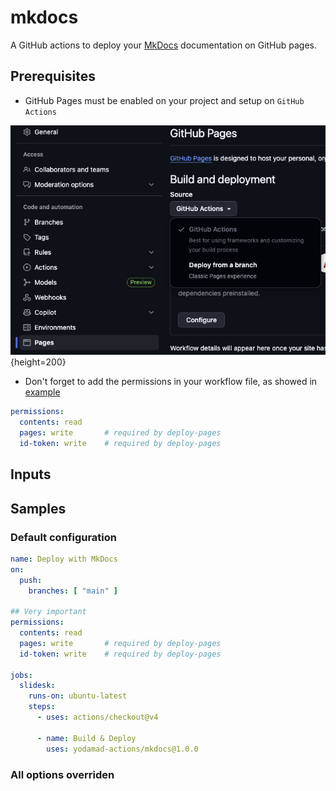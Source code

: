 # mkdocs

A GitHub actions to deploy your [MkDocs](https://www.mkdocs.org/) documentation on GitHub pages.

## Prerequisites

* GitHub Pages must be enabled on your project and setup on `GitHub Actions`

![GitHub Pages configuration](github_pages_config.png){height=200}

* Don't forget to add the permissions in your workflow file, as showed in [example](#very-important)

```yml
permissions:
  contents: read
  pages: write       # required by deploy-pages
  id-token: write    # required by deploy-pages
```

## Inputs

## Samples

### Default configuration

```yml
name: Deploy with MkDocs
on:
  push:
    branches: [ "main" ]

## Very important
permissions:
  contents: read
  pages: write       # required by deploy-pages
  id-token: write    # required by deploy-pages

jobs:
  slidesk:
    runs-on: ubuntu-latest
    steps:
      - uses: actions/checkout@v4

      - name: Build & Deploy
        uses: yodamad-actions/mkdocs@1.0.0
```

### All options overriden


